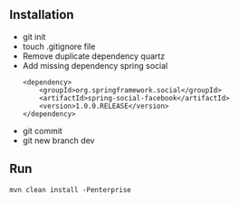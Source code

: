 <h2> Installation </h2>
<ul>
 <li>git init</li>
 <li>touch .gitignore file</li>
 <li>Remove duplicate dependency quartz</li>
 <li>Add missing dependency spring social</li>
	
    <dependency>
    	<groupId>org.springframework.social</groupId>
        <artifactId>spring-social-facebook</artifactId>
        <version>1.0.0.RELEASE</version>
    </dependency>
 <li>git commit</li>
 <li>git new branch dev</li>
</ul>

<h2> Run </h2>
<code>mvn clean install -Penterprise</code>
